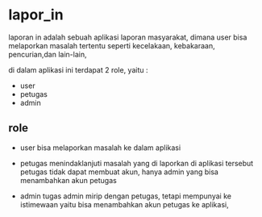 # lapor_in

laporan in adalah sebuah aplikasi laporan masyarakat, dimana user bisa melaporkan masalah tertentu seperti kecelakaan, kebakaraan, pencurian,dan lain-lain, 

di dalam aplikasi ini terdapat 2 role, yaitu :
- user
- petugas
- admin

## role
- user
  bisa melaporkan masalah ke dalam aplikasi

- petugas
  menindaklanjuti masalah yang di laporkan di aplikasi tersebut
  petugas tidak dapat membuat akun, hanya admin yang bisa menambahkan akun petugas

- admin
  tugas admin mirip dengan petugas, tetapi mempunyai ke istimewaan yaitu bisa menambahkan akun petugas ke aplikasi, 



